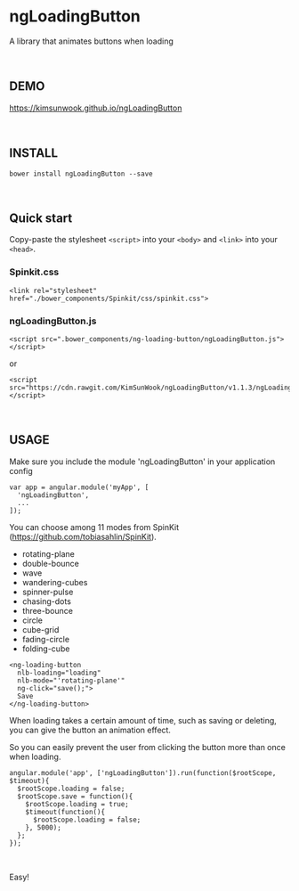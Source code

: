 ngLoadingButton
=======

A library that animates buttons when loading

<br/>

DEMO
-------
https://kimsunwook.github.io/ngLoadingButton

<br/>

INSTALL
-------

```
bower install ngLoadingButton --save
```

<br/>

Quick start
-------
Copy-paste the stylesheet ```<script>``` into your ```<body>``` and ```<link>``` into your ```<head>```.

### Spinkit.css

```
<link rel="stylesheet" href="./bower_components/Spinkit/css/spinkit.css">
```

### ngLoadingButton.js

```
<script src=".bower_components/ng-loading-button/ngLoadingButton.js"></script>
```
or
```
<script src="https://cdn.rawgit.com/KimSunWook/ngLoadingButton/v1.1.3/ngLoadingButton.js"></script>
```

<br/>

USAGE
-----

Make sure you include the module 'ngLoadingButton' in your application config

```
var app = angular.module('myApp', [
  'ngLoadingButton',
  ...
]);
```

You can choose among 11 modes from SpinKit (https://github.com/tobiasahlin/SpinKit).
  - rotating-plane
  - double-bounce
  - wave
  - wandering-cubes
  - spinner-pulse
  - chasing-dots
  - three-bounce
  - circle
  - cube-grid
  - fading-circle
  - folding-cube

```
<ng-loading-button
  nlb-loading="loading"
  nlb-mode="'rotating-plane'"
  ng-click="save();">
  Save
</ng-loading-button>
```

When loading takes a certain amount of time, such as saving or deleting, you can give the button an animation effect.

So you can easily prevent the user from clicking the button more than once when loading.

```
angular.module('app', ['ngLoadingButton']).run(function($rootScope, $timeout){
  $rootScope.loading = false;
  $rootScope.save = function(){
    $rootScope.loading = true;
    $timeout(function(){
      $rootScope.loading = false;
    }, 5000);
  };
});
```

<br/>

Easy!
